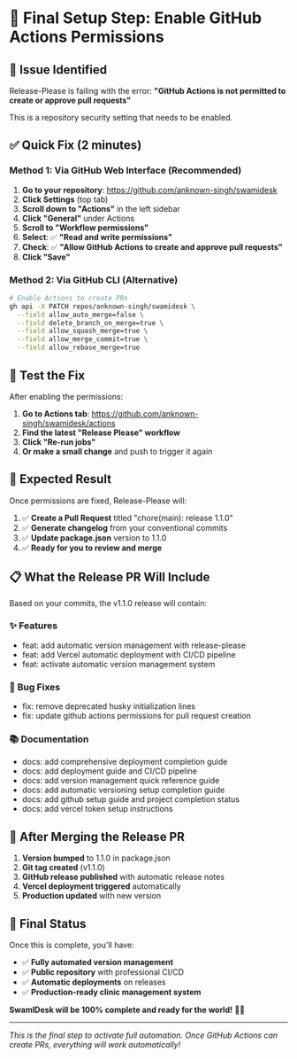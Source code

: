 # 🔧 Final Setup Step: Enable GitHub Actions Permissions

## 🚨 Issue Identified

Release-Please is failing with the error: **"GitHub Actions is not permitted to create or approve pull requests"**

This is a repository security setting that needs to be enabled.

## ✅ Quick Fix (2 minutes)

### Method 1: Via GitHub Web Interface (Recommended)
1. **Go to your repository**: https://github.com/anknown-singh/swamidesk
2. **Click Settings** (top tab)
3. **Scroll down to "Actions"** in the left sidebar
4. **Click "General"** under Actions
5. **Scroll to "Workflow permissions"**
6. **Select**: ✅ **"Read and write permissions"**
7. **Check**: ✅ **"Allow GitHub Actions to create and approve pull requests"**
8. **Click "Save"**

### Method 2: Via GitHub CLI (Alternative)
```bash
# Enable Actions to create PRs
gh api -X PATCH repos/anknown-singh/swamidesk \
  --field allow_auto_merge=false \
  --field delete_branch_on_merge=true \
  --field allow_squash_merge=true \
  --field allow_merge_commit=true \
  --field allow_rebase_merge=true
```

## 🔄 Test the Fix

After enabling the permissions:

1. **Go to Actions tab**: https://github.com/anknown-singh/swamidesk/actions
2. **Find the latest "Release Please" workflow**
3. **Click "Re-run jobs"**
4. **Or make a small change** and push to trigger it again

## 🎯 Expected Result

Once permissions are fixed, Release-Please will:
1. ✅ **Create a Pull Request** titled "chore(main): release 1.1.0"
2. ✅ **Generate changelog** from your conventional commits
3. ✅ **Update package.json** version to 1.1.0
4. ✅ **Ready for you to review and merge**

## 📋 What the Release PR Will Include

Based on your commits, the v1.1.0 release will contain:

### ✨ **Features**
- feat: add automatic version management with release-please
- feat: add Vercel automatic deployment with CI/CD pipeline  
- feat: activate automatic version management system

### 🐛 **Bug Fixes**
- fix: remove deprecated husky initialization lines
- fix: update github actions permissions for pull request creation

### 📚 **Documentation**
- docs: add comprehensive deployment completion guide
- docs: add deployment guide and CI/CD pipeline
- docs: add version management quick reference guide
- docs: add automatic versioning setup completion guide
- docs: add github setup guide and project completion status
- docs: add vercel token setup instructions

## 🚀 After Merging the Release PR

1. **Version bumped** to 1.1.0 in package.json
2. **Git tag created** (v1.1.0)
3. **GitHub release published** with automatic release notes
4. **Vercel deployment triggered** automatically
5. **Production updated** with new version

## 🎉 Final Status

Once this is complete, you'll have:
- ✅ **Fully automated version management**
- ✅ **Public repository** with professional CI/CD
- ✅ **Automatic deployments** on releases
- ✅ **Production-ready clinic management system**

**SwamIDesk will be 100% complete and ready for the world!** 🏥🌟

---

*This is the final step to activate full automation. Once GitHub Actions can create PRs, everything will work automatically!*